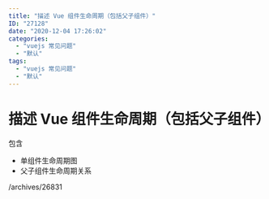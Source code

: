 ```yaml
---
title: "描述 Vue 组件生命周期（包括父子组件）"
ID: "27128"
date: "2020-12-04 17:26:02"
categories: 
  - "vuejs 常见问题"
  - "默认"
tags: 
  - "vuejs 常见问题"
  - "默认"
---
```


# 描述 Vue 组件生命周期（包括父子组件）

包含

- 单组件生命周期图
- 父子组件生命周期关系

/archives/26831
